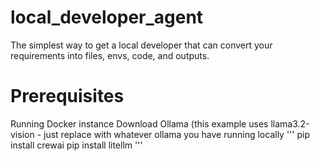 # local_developer_agent
The simplest way to get a local developer that can convert your requirements into files, envs, code, and outputs.

# Prerequisites
Running Docker instance
Download Ollama (this example uses llama3.2-vision - just replace with whatever ollama you have running locally
'''
pip install crewai
pip install litellm
'''
